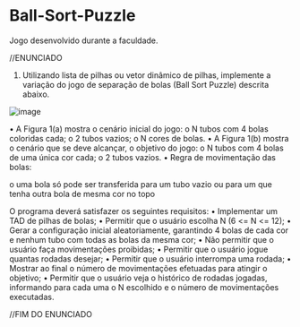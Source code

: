 # Ball-Sort-Puzzle
 Jogo desenvolvido durante a faculdade.
 
 //ENUNCIADO
 
 1) Utilizando lista de pilhas ou vetor dinâmico de pilhas, implemente a variação do jogo de
separação de bolas (Ball Sort Puzzle) descrita abaixo.

![image](https://user-images.githubusercontent.com/91928006/136211557-b9b47188-3f4a-462a-a52b-b702b9294bdc.png)

• A Figura 1(a) mostra o cenário inicial do jogo:
o N tubos com 4 bolas coloridas cada;
o 2 tubos vazios;
o N cores de bolas.
• A Figura 1(b) mostra o cenário que se deve alcançar, o objetivo do jogo:
o N tubos com 4 bolas de uma única cor cada;
o 2 tubos vazios.
• Regra de movimentação das bolas:

o uma bola só pode ser transferida para um tubo vazio ou para um que tenha outra
bola de mesma cor no topo

O programa deverá satisfazer os seguintes requisitos:
• Implementar um TAD de pilhas de bolas;
• Permitir que o usuário escolha N (6 <= N <= 12);
• Gerar a configuração inicial aleatoriamente, garantindo 4 bolas de cada cor e nenhum tubo
com todas as bolas da mesma cor;
• Não permitir que o usuário faça movimentações proibidas;
• Permitir que o usuário jogue quantas rodadas desejar;
• Permitir que o usuário interrompa uma rodada;
• Mostrar ao final o número de movimentações efetuadas para atingir o objetivo;
• Permitir que o usuário veja o histórico de rodadas jogadas, informando para cada uma o N
escolhido e o número de movimentações executadas.

//FIM DO ENUNCIADO
